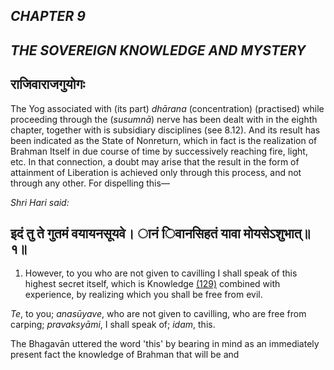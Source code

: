 ## *CHAPTER 9*

## *THE SOVEREIGN KNOWLEDGE AND MYSTERY*

## राजिवाराजगुयोगः

The Yog associated with (its part) *dhārana* (concentration) (practised) while proceeding through the (*susumnā*) nerve has been dealt with in the eighth chapter, together with is subsidiary disciplines (see 8.12). And its result has been indicated as the State of Nonreturn, which in fact is the realization of Brahman Itself in due course of time by successively reaching fire, light, etc. In that connection, a doubt may arise that the result in the form of attainment of Liberation is achieved only through this process, and not through any other. For dispelling this—

*Shri Hari said:*

## इदं तु ते गुतमं वयायनसूयवे। ानं िवानसिहतं यावा मोयसेऽशुभात्॥१॥

1. However, to you who are not given to cavilling I shall speak of this highest secret itself, which is Knowledge [\(129\)](#page--1-0) combined with experience, by realizing which you shall be free from evil.

*Te*, to you; *anasūyave*, who are not given to cavilling, who are free from carping; *pravaksyāmi*, I shall speak of; *idam*, this.

The Bhagavān uttered the word 'this' by bearing in mind as an immediately present fact the knowledge of Brahman that will be and